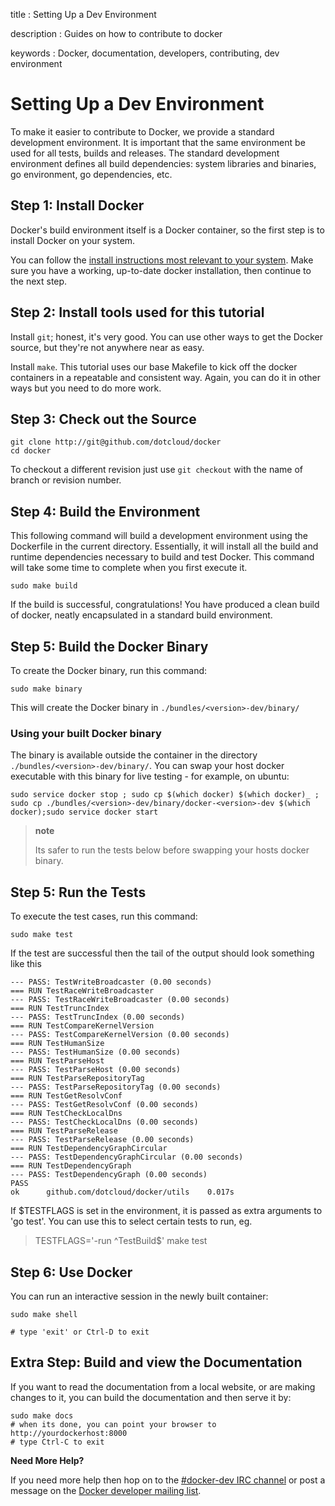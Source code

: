 title
:   Setting Up a Dev Environment

description
:   Guides on how to contribute to docker

keywords
:   Docker, documentation, developers, contributing, dev environment

Setting Up a Dev Environment
============================

To make it easier to contribute to Docker, we provide a standard
development environment. It is important that the same environment be
used for all tests, builds and releases. The standard development
environment defines all build dependencies: system libraries and
binaries, go environment, go dependencies, etc.

Step 1: Install Docker
----------------------

Docker's build environment itself is a Docker container, so the first
step is to install Docker on your system.

You can follow the [install instructions most relevant to your
system](https://docs.docker.io/en/latest/installation/). Make sure you
have a working, up-to-date docker installation, then continue to the
next step.

Step 2: Install tools used for this tutorial
--------------------------------------------

Install `git`; honest, it's very good. You can use other ways to get the
Docker source, but they're not anywhere near as easy.

Install `make`. This tutorial uses our base Makefile to kick off the
docker containers in a repeatable and consistent way. Again, you can do
it in other ways but you need to do more work.

Step 3: Check out the Source
----------------------------

~~~~ {.sourceCode .bash}
git clone http://git@github.com/dotcloud/docker
cd docker
~~~~

To checkout a different revision just use `git checkout` with the name
of branch or revision number.

Step 4: Build the Environment
-----------------------------

This following command will build a development environment using the
Dockerfile in the current directory. Essentially, it will install all
the build and runtime dependencies necessary to build and test Docker.
This command will take some time to complete when you first execute it.

~~~~ {.sourceCode .bash}
sudo make build
~~~~

If the build is successful, congratulations! You have produced a clean
build of docker, neatly encapsulated in a standard build environment.

Step 5: Build the Docker Binary
-------------------------------

To create the Docker binary, run this command:

~~~~ {.sourceCode .bash}
sudo make binary
~~~~

This will create the Docker binary in `./bundles/<version>-dev/binary/`

### Using your built Docker binary

The binary is available outside the container in the directory
`./bundles/<version>-dev/binary/`. You can swap your host docker
executable with this binary for live testing - for example, on ubuntu:

~~~~ {.sourceCode .bash}
sudo service docker stop ; sudo cp $(which docker) $(which docker)_ ; sudo cp ./bundles/<version>-dev/binary/docker-<version>-dev $(which docker);sudo service docker start
~~~~

> **note**
>
> Its safer to run the tests below before swapping your hosts docker
> binary.

Step 5: Run the Tests
---------------------

To execute the test cases, run this command:

~~~~ {.sourceCode .bash}
sudo make test
~~~~

If the test are successful then the tail of the output should look
something like this

~~~~ {.sourceCode .bash}
--- PASS: TestWriteBroadcaster (0.00 seconds)
=== RUN TestRaceWriteBroadcaster
--- PASS: TestRaceWriteBroadcaster (0.00 seconds)
=== RUN TestTruncIndex
--- PASS: TestTruncIndex (0.00 seconds)
=== RUN TestCompareKernelVersion
--- PASS: TestCompareKernelVersion (0.00 seconds)
=== RUN TestHumanSize
--- PASS: TestHumanSize (0.00 seconds)
=== RUN TestParseHost
--- PASS: TestParseHost (0.00 seconds)
=== RUN TestParseRepositoryTag
--- PASS: TestParseRepositoryTag (0.00 seconds)
=== RUN TestGetResolvConf
--- PASS: TestGetResolvConf (0.00 seconds)
=== RUN TestCheckLocalDns
--- PASS: TestCheckLocalDns (0.00 seconds)
=== RUN TestParseRelease
--- PASS: TestParseRelease (0.00 seconds)
=== RUN TestDependencyGraphCircular
--- PASS: TestDependencyGraphCircular (0.00 seconds)
=== RUN TestDependencyGraph
--- PASS: TestDependencyGraph (0.00 seconds)
PASS
ok      github.com/dotcloud/docker/utils    0.017s
~~~~

If \$TESTFLAGS is set in the environment, it is passed as extra
arguments to 'go test'. You can use this to select certain tests to run,
eg.

> TESTFLAGS='-run \^TestBuild\$' make test

Step 6: Use Docker
------------------

You can run an interactive session in the newly built container:

~~~~ {.sourceCode .bash}
sudo make shell

# type 'exit' or Ctrl-D to exit
~~~~

Extra Step: Build and view the Documentation
--------------------------------------------

If you want to read the documentation from a local website, or are
making changes to it, you can build the documentation and then serve it
by:

~~~~ {.sourceCode .bash}
sudo make docs
# when its done, you can point your browser to http://yourdockerhost:8000
# type Ctrl-C to exit
~~~~

**Need More Help?**

If you need more help then hop on to the [\#docker-dev IRC
channel](irc://chat.freenode.net#docker-dev) or post a message on the
[Docker developer mailing
list](https://groups.google.com/d/forum/docker-dev).
